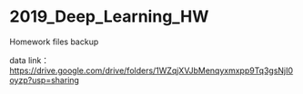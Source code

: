 # 2019_Deep_Learning_HW

Homework files backup

data link：https://drive.google.com/drive/folders/1WZqjXVJbMenqyxmxpp9Tq3gsNjI0oyzp?usp=sharing
